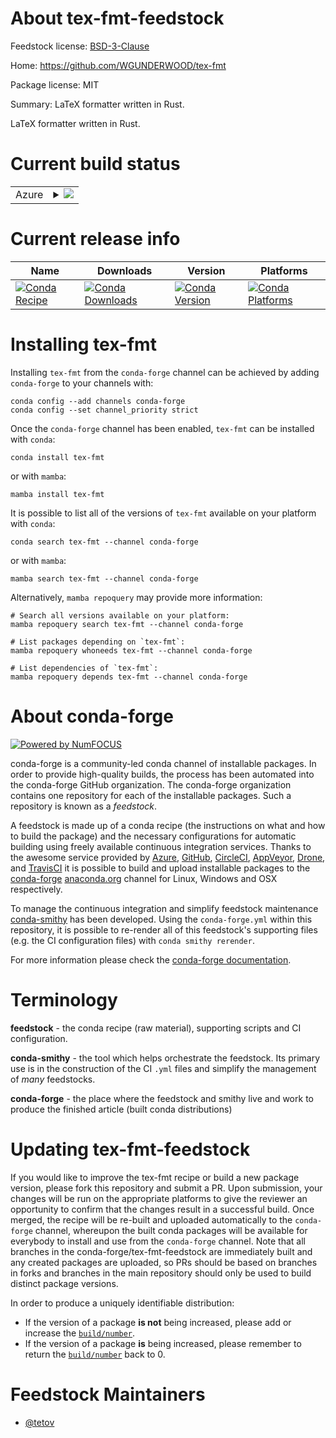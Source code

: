 About tex-fmt-feedstock
=======================

Feedstock license: [BSD-3-Clause](https://github.com/conda-forge/tex-fmt-feedstock/blob/main/LICENSE.txt)

Home: https://github.com/WGUNDERWOOD/tex-fmt

Package license: MIT

Summary: LaTeX formatter written in Rust.

LaTeX formatter written in Rust.

Current build status
====================


<table>
    
  <tr>
    <td>Azure</td>
    <td>
      <details>
        <summary>
          <a href="https://dev.azure.com/conda-forge/feedstock-builds/_build/latest?definitionId=25348&branchName=main">
            <img src="https://dev.azure.com/conda-forge/feedstock-builds/_apis/build/status/tex-fmt-feedstock?branchName=main">
          </a>
        </summary>
        <table>
          <thead><tr><th>Variant</th><th>Status</th></tr></thead>
          <tbody><tr>
              <td>linux_64</td>
              <td>
                <a href="https://dev.azure.com/conda-forge/feedstock-builds/_build/latest?definitionId=25348&branchName=main">
                  <img src="https://dev.azure.com/conda-forge/feedstock-builds/_apis/build/status/tex-fmt-feedstock?branchName=main&jobName=linux&configuration=linux%20linux_64_" alt="variant">
                </a>
              </td>
            </tr><tr>
              <td>osx_64</td>
              <td>
                <a href="https://dev.azure.com/conda-forge/feedstock-builds/_build/latest?definitionId=25348&branchName=main">
                  <img src="https://dev.azure.com/conda-forge/feedstock-builds/_apis/build/status/tex-fmt-feedstock?branchName=main&jobName=osx&configuration=osx%20osx_64_" alt="variant">
                </a>
              </td>
            </tr><tr>
              <td>win_64</td>
              <td>
                <a href="https://dev.azure.com/conda-forge/feedstock-builds/_build/latest?definitionId=25348&branchName=main">
                  <img src="https://dev.azure.com/conda-forge/feedstock-builds/_apis/build/status/tex-fmt-feedstock?branchName=main&jobName=win&configuration=win%20win_64_" alt="variant">
                </a>
              </td>
            </tr>
          </tbody>
        </table>
      </details>
    </td>
  </tr>
</table>

Current release info
====================

| Name | Downloads | Version | Platforms |
| --- | --- | --- | --- |
| [![Conda Recipe](https://img.shields.io/badge/recipe-tex--fmt-green.svg)](https://anaconda.org/conda-forge/tex-fmt) | [![Conda Downloads](https://img.shields.io/conda/dn/conda-forge/tex-fmt.svg)](https://anaconda.org/conda-forge/tex-fmt) | [![Conda Version](https://img.shields.io/conda/vn/conda-forge/tex-fmt.svg)](https://anaconda.org/conda-forge/tex-fmt) | [![Conda Platforms](https://img.shields.io/conda/pn/conda-forge/tex-fmt.svg)](https://anaconda.org/conda-forge/tex-fmt) |

Installing tex-fmt
==================

Installing `tex-fmt` from the `conda-forge` channel can be achieved by adding `conda-forge` to your channels with:

```
conda config --add channels conda-forge
conda config --set channel_priority strict
```

Once the `conda-forge` channel has been enabled, `tex-fmt` can be installed with `conda`:

```
conda install tex-fmt
```

or with `mamba`:

```
mamba install tex-fmt
```

It is possible to list all of the versions of `tex-fmt` available on your platform with `conda`:

```
conda search tex-fmt --channel conda-forge
```

or with `mamba`:

```
mamba search tex-fmt --channel conda-forge
```

Alternatively, `mamba repoquery` may provide more information:

```
# Search all versions available on your platform:
mamba repoquery search tex-fmt --channel conda-forge

# List packages depending on `tex-fmt`:
mamba repoquery whoneeds tex-fmt --channel conda-forge

# List dependencies of `tex-fmt`:
mamba repoquery depends tex-fmt --channel conda-forge
```


About conda-forge
=================

[![Powered by
NumFOCUS](https://img.shields.io/badge/powered%20by-NumFOCUS-orange.svg?style=flat&colorA=E1523D&colorB=007D8A)](https://numfocus.org)

conda-forge is a community-led conda channel of installable packages.
In order to provide high-quality builds, the process has been automated into the
conda-forge GitHub organization. The conda-forge organization contains one repository
for each of the installable packages. Such a repository is known as a *feedstock*.

A feedstock is made up of a conda recipe (the instructions on what and how to build
the package) and the necessary configurations for automatic building using freely
available continuous integration services. Thanks to the awesome service provided by
[Azure](https://azure.microsoft.com/en-us/services/devops/), [GitHub](https://github.com/),
[CircleCI](https://circleci.com/), [AppVeyor](https://www.appveyor.com/),
[Drone](https://cloud.drone.io/welcome), and [TravisCI](https://travis-ci.com/)
it is possible to build and upload installable packages to the
[conda-forge](https://anaconda.org/conda-forge) [anaconda.org](https://anaconda.org/)
channel for Linux, Windows and OSX respectively.

To manage the continuous integration and simplify feedstock maintenance
[conda-smithy](https://github.com/conda-forge/conda-smithy) has been developed.
Using the ``conda-forge.yml`` within this repository, it is possible to re-render all of
this feedstock's supporting files (e.g. the CI configuration files) with ``conda smithy rerender``.

For more information please check the [conda-forge documentation](https://conda-forge.org/docs/).

Terminology
===========

**feedstock** - the conda recipe (raw material), supporting scripts and CI configuration.

**conda-smithy** - the tool which helps orchestrate the feedstock.
                   Its primary use is in the construction of the CI ``.yml`` files
                   and simplify the management of *many* feedstocks.

**conda-forge** - the place where the feedstock and smithy live and work to
                  produce the finished article (built conda distributions)


Updating tex-fmt-feedstock
==========================

If you would like to improve the tex-fmt recipe or build a new
package version, please fork this repository and submit a PR. Upon submission,
your changes will be run on the appropriate platforms to give the reviewer an
opportunity to confirm that the changes result in a successful build. Once
merged, the recipe will be re-built and uploaded automatically to the
`conda-forge` channel, whereupon the built conda packages will be available for
everybody to install and use from the `conda-forge` channel.
Note that all branches in the conda-forge/tex-fmt-feedstock are
immediately built and any created packages are uploaded, so PRs should be based
on branches in forks and branches in the main repository should only be used to
build distinct package versions.

In order to produce a uniquely identifiable distribution:
 * If the version of a package **is not** being increased, please add or increase
   the [``build/number``](https://docs.conda.io/projects/conda-build/en/latest/resources/define-metadata.html#build-number-and-string).
 * If the version of a package **is** being increased, please remember to return
   the [``build/number``](https://docs.conda.io/projects/conda-build/en/latest/resources/define-metadata.html#build-number-and-string)
   back to 0.

Feedstock Maintainers
=====================

* [@tetov](https://github.com/tetov/)

